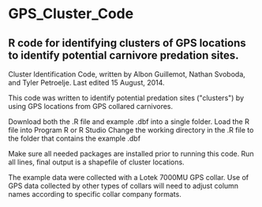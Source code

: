 # GPS_Cluster_Code
## R code for identifying clusters of GPS locations to identify potential carnivore predation sites.

Cluster Identification Code, written by Albon Guillemot, Nathan Svoboda, and Tyler Petroelje.
Last edited 15 August, 2014.

This code was written to identify potential predation sites ("clusters") by using GPS locations from GPS collared carnivores.

Download both the .R file and example .dbf into a single folder. 
Load the R file into Program R or R Studio
Change the working directory in the .R file to the folder that contains the example .dbf

Make sure all needed packages are installed prior to running this code.
Run all lines, final output is a shapefile of cluster locations.

The example data were collected with a Lotek 7000MU GPS collar. Use of GPS data collected by other types of collars will need to adjust column names according to specific collar company formats.
